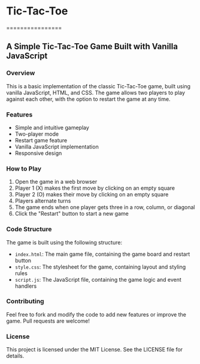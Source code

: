 # Tic-Tac-Toe
================

A Simple Tic-Tac-Toe Game Built with Vanilla JavaScript
--------------------------------------------------------

### Overview

This is a basic implementation of the classic Tic-Tac-Toe game, built using vanilla JavaScript, HTML, and CSS. The game allows two players to play against each other, with the option to restart the game at any time.

### Features

* Simple and intuitive gameplay
* Two-player mode
* Restart game feature
* Vanilla JavaScript implementation
* Responsive design

### How to Play

1. Open the game in a web browser
2. Player 1 (X) makes the first move by clicking on an empty square
3. Player 2 (O) makes their move by clicking on an empty square
4. Players alternate turns
5. The game ends when one player gets three in a row, column, or diagonal
6. Click the "Restart" button to start a new game

### Code Structure

The game is built using the following structure:

* `index.html`: The main game file, containing the game board and restart button
* `style.css`: The stylesheet for the game, containing layout and styling rules
* `script.js`: The JavaScript file, containing the game logic and event handlers

### Contributing

Feel free to fork and modify the code to add new features or improve the game. Pull requests are welcome!

### License

This project is licensed under the MIT License. See the LICENSE file for details.
